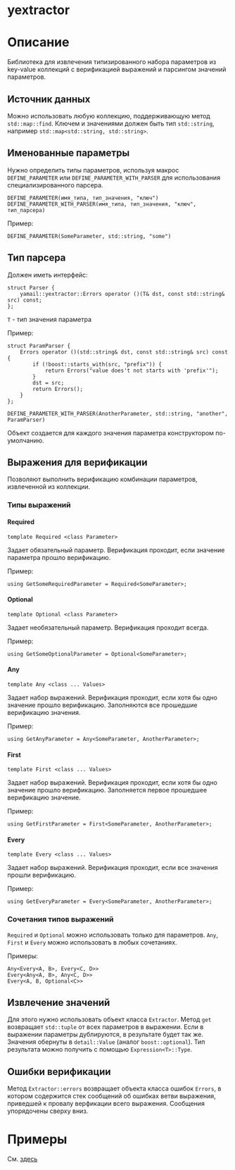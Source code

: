 yextractor
==========

# Описание

Библиотека для извлечения типизированного набора параметров из key-value
коллекций с верификацией выражений и парсингом значений параметров.

## Источник данных

Можно использовать любую коллекцию, поддерживающую метод ```std::map::find```.
Ключем и значениями должен быть тип ```std::string```,
например ```std::map<std::string, std::string>```.

## Именованные параметры

Нужно определить типы параметров, используя макрос ```DEFINE_PARAMETER``` или
```DEFINE_PARAMETER_WITH_PARSER``` для использования специализированного парсера.

```
DEFINE_PARAMETER(имя_типа, тип_значения, "ключ")
DEFINE_PARAMETER_WITH_PARSER(имя_типа, тип_значения, "ключ", тип_парсера)
```

Пример:

```DEFINE_PARAMETER(SomeParameter, std::string, "some")```

## Тип парсера

Должен иметь интерфейс:

```
struct Parser {
    yamail::yextractor::Errors operator ()(T& dst, const std::string& src) const;
};
```

```T``` - тип значения параметра

Пример:
```
struct ParamParser {
    Errors operator ()(std::string& dst, const std::string& src) const {
        if (!boost::starts_with(src, "prefix")) {
            return Errors("value does't not starts with 'prefix'");
        }
        dst = src;
        return Errors();
    }
};

DEFINE_PARAMETER_WITH_PARSER(AnotherParameter, std::string, "another", ParamParser)
```

Объект создается для каждого значения параметра конструктором по-умолчанию.

## Выражения для верификации

Позволяют выполнить верификацию комбинации параметров, извлеченной из коллекции.

### Типы выражений

#### Required

```template Required <class Parameter>```

Задает обязательный параметр. Верификация проходит, если значение параметра прошло верификацию.

Пример:

```using GetSomeRequiredParameter = Required<SomeParameter>;```

#### Optional

```template Optional <class Parameter>```

Задает необязательный параметр. Верификация проходит всегда.

Пример:
```
using GetSomeOptionalParameter = Optional<SomeParameter>;
```

#### Any

```template Any <class ... Values>```

Задает набор выражений. Верификация проходит, если хотя бы одно значение прошло верификацию.
Заполняются все прошедшие верификацию значения.

Пример:

```using GetAnyParameter = Any<SomeParameter, AnotherParameter>;```

#### First

```template First <class ... Values>```

Задает набор выражений. Верификация проходит, если хотя бы одно значение прошло верификацию.
Заполняется первое прошедшее верификацию значение.

Пример:

```using GetFirstParameter = First<SomeParameter, AnotherParameter>;```

#### Every

```template Every <class ... Values>```

Задает набор выражений. Верификация проходит, если все значения прошли верификацию.

Пример:

```using GetEveryParameter = Every<SomeParameter, AnotherParameter>;```

### Сочетания типов выражений

```Required``` и ```Optional``` можно использовать только для параметров.
```Any```, ```First``` и ```Every``` можно использовать в любых сочетаниях.

Примеры:
```
Any<Every<A, B>, Every<C, D>>
Every<Any<A, B>, Any<C, D>>
Every<A, B, Optional<C>>
```

## Извлечение значений

Для этого нужно использовать объект класса ```Extractor```.
Метод ```get``` возвращает ```std::tuple``` от всех параметров в выражении.
Если в выражении параметры дублируются, в результате будет так же.
Значения обернуты в ```detail::Value``` (аналог ```boost::optional```).
Тип результата можно получить с помощью ```Expression<T>::Type```.

## Ошибки верификации

Метод ```Extractor::errors``` возвращает объекта класса ошибок ```Errors```,
в котором содержится стек сообщений об ошибках ветви выражения, приведшей к
провалу верфикации всего выражения. Сообщения упорядочены сверху вниз.

# Примеры

См. [здесь](src/examples/main.cpp)
